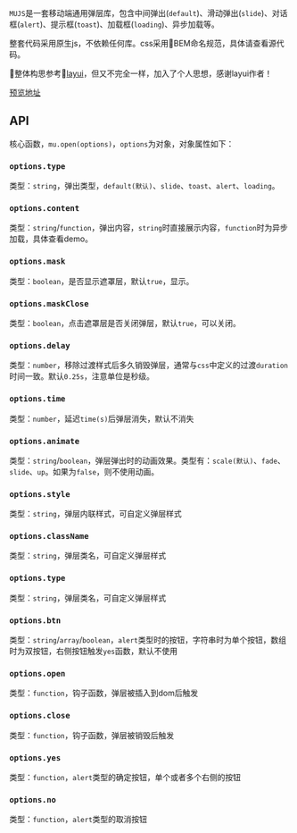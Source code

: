 
`MUJS`是一套移动端通用弹层库，包含中间弹出(`default`)、滑动弹出(`slide`)、对话框(`alert`)、提示框(`toast`)、加载框(`loading`)、异步加载等。

整套代码采用原生js，不依赖任何库。css采用BEM命名规范，具体请查看源代码。

整体构思参考[layui](http://layer.layui.com/mobile/)，但又不完全一样，加入了个人思想，感谢layui作者！

[预览地址](http://007sair.github.io/demo/mujs/index.html)

## API

核心函数，`mu.open(options)`，`options`为对象，对象属性如下：

### `options.type`

类型：`string`，弹出类型，`default(默认)`、`slide`、`toast`、`alert`、`loading`。

### `options.content`

类型：`string`/`function`，弹出内容，`string`时直接展示内容，`function`时为异步加载，具体查看demo。

### `options.mask`

类型：`boolean`，是否显示遮罩层，默认`true`，显示。

### `options.maskClose`

类型：`boolean`，点击遮罩层是否关闭弹层，默认`true`，可以关闭。

### `options.delay`

类型：`number`，移除过渡样式后多久销毁弹层，通常与`css`中定义的过渡`duration`时间一致。默认`0.25s`，注意单位是秒级。

### `options.time`

类型：`number`，延迟`time(s)`后弹层消失，默认不消失

### `options.animate`

类型：`string`/`boolean`，弹层弹出时的动画效果。类型有：`scale(默认)`、`fade`、`slide`、`up`。如果为`false`，则不使用动画。

### `options.style`

类型：`string`，弹层内联样式，可自定义弹层样式

### `options.className`

类型：`string`，弹层类名，可自定义弹层样式

### `options.type`

类型：`string`，弹层类名，可自定义弹层样式

### `options.btn`

类型：`string`/`array`/`boolean`，`alert`类型时的按钮，字符串时为单个按钮，数组时为双按钮，右侧按钮触发`yes`函数，默认不使用

### `options.open`

类型：`function`，钩子函数，弹层被插入到dom后触发

### `options.close`

类型：`function`，钩子函数，弹层被销毁后触发

### `options.yes`

类型：`function`，`alert`类型的确定按钮，单个或者多个右侧的按钮

### `options.no`

类型：`function`，`alert`类型的取消按钮
